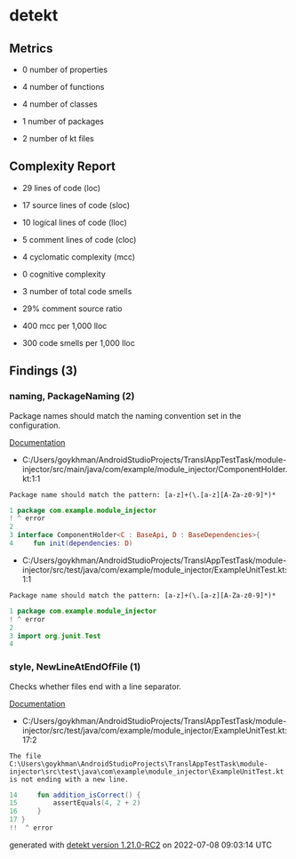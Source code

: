 # detekt

## Metrics

* 0 number of properties

* 4 number of functions

* 4 number of classes

* 1 number of packages

* 2 number of kt files

## Complexity Report

* 29 lines of code (loc)

* 17 source lines of code (sloc)

* 10 logical lines of code (lloc)

* 5 comment lines of code (cloc)

* 4 cyclomatic complexity (mcc)

* 0 cognitive complexity

* 3 number of total code smells

* 29% comment source ratio

* 400 mcc per 1,000 lloc

* 300 code smells per 1,000 lloc

## Findings (3)

### naming, PackageNaming (2)

Package names should match the naming convention set in the configuration.

[Documentation](https://detekt.dev/docs/rules/naming#packagenaming)

* C:/Users/goykhman/AndroidStudioProjects/TranslAppTestTask/module-injector/src/main/java/com/example/module_injector/ComponentHolder.kt:1:1
```
Package name should match the pattern: [a-z]+(\.[a-z][A-Za-z0-9]*)*
```
```kotlin
1 package com.example.module_injector
! ^ error
2 
3 interface ComponentHolder<C : BaseApi, D : BaseDependencies>{
4     fun init(dependencies: D)

```

* C:/Users/goykhman/AndroidStudioProjects/TranslAppTestTask/module-injector/src/test/java/com/example/module_injector/ExampleUnitTest.kt:1:1
```
Package name should match the pattern: [a-z]+(\.[a-z][A-Za-z0-9]*)*
```
```kotlin
1 package com.example.module_injector
! ^ error
2 
3 import org.junit.Test
4 

```

### style, NewLineAtEndOfFile (1)

Checks whether files end with a line separator.

[Documentation](https://detekt.dev/docs/rules/style#newlineatendoffile)

* C:/Users/goykhman/AndroidStudioProjects/TranslAppTestTask/module-injector/src/test/java/com/example/module_injector/ExampleUnitTest.kt:17:2
```
The file C:\Users\goykhman\AndroidStudioProjects\TranslAppTestTask\module-injector\src\test\java\com\example\module_injector\ExampleUnitTest.kt is not ending with a new line.
```
```kotlin
14     fun addition_isCorrect() {
15         assertEquals(4, 2 + 2)
16     }
17 }
!!  ^ error

```

generated with [detekt version 1.21.0-RC2](https://detekt.dev/) on 2022-07-08 09:03:14 UTC
